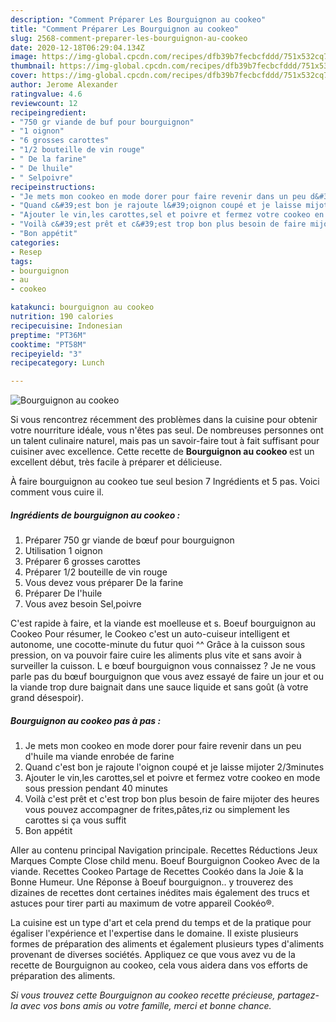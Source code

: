 ```yaml
---
description: "Comment Préparer Les Bourguignon au cookeo"
title: "Comment Préparer Les Bourguignon au cookeo"
slug: 2568-comment-preparer-les-bourguignon-au-cookeo
date: 2020-12-18T06:29:04.134Z
image: https://img-global.cpcdn.com/recipes/dfb39b7fecbcfddd/751x532cq70/bourguignon-au-cookeo-photo-principale-de-la-recette.jpg
thumbnail: https://img-global.cpcdn.com/recipes/dfb39b7fecbcfddd/751x532cq70/bourguignon-au-cookeo-photo-principale-de-la-recette.jpg
cover: https://img-global.cpcdn.com/recipes/dfb39b7fecbcfddd/751x532cq70/bourguignon-au-cookeo-photo-principale-de-la-recette.jpg
author: Jerome Alexander
ratingvalue: 4.6
reviewcount: 12
recipeingredient:
- "750 gr viande de buf pour bourguignon"
- "1 oignon"
- "6 grosses carottes"
- "1/2 bouteille de vin rouge"
- " De la farine"
- " De lhuile"
- " Selpoivre"
recipeinstructions:
- "Je mets mon cookeo en mode dorer pour faire revenir dans un peu d&#39;huile ma viande enrobée de farine"
- "Quand c&#39;est bon je rajoute l&#39;oignon coupé et je laisse mijoter 2/3minutes"
- "Ajouter le vin,les carottes,sel et poivre et fermez votre cookeo en mode sous pression pendant 40 minutes"
- "Voilà c&#39;est prêt et c&#39;est trop bon plus besoin de faire mijoter des heures vous pouvez accompagner de frites,pâtes,riz ou simplement les carottes si ça vous suffit"
- "Bon appétit"
categories:
- Resep
tags:
- bourguignon
- au
- cookeo

katakunci: bourguignon au cookeo 
nutrition: 190 calories
recipecuisine: Indonesian
preptime: "PT36M"
cooktime: "PT58M"
recipeyield: "3"
recipecategory: Lunch

---
```



![Bourguignon au cookeo](https://img-global.cpcdn.com/recipes/dfb39b7fecbcfddd/751x532cq70/bourguignon-au-cookeo-photo-principale-de-la-recette.jpg)

Si vous rencontrez récemment des problèmes dans la cuisine pour obtenir votre nourriture idéale, vous n'êtes pas seul. De nombreuses personnes ont un talent culinaire naturel, mais pas un savoir-faire tout à fait suffisant pour cuisiner avec excellence. Cette recette de <strong> Bourguignon au cookeo </strong> est un excellent début, très facile à préparer et délicieuse.

<!--inarticleads1-->

À faire bourguignon au cookeo tue seul besion 7 Ingrédients et 5 pas. Voici comment vous cuire il.

##### Ingrédients de bourguignon au cookeo :

1. Préparer 750 gr viande de bœuf pour bourguignon
1. Utilisation 1 oignon
1. Préparer 6 grosses carottes
1. Préparer 1/2 bouteille de vin rouge
1. Vous devez vous préparer  De la farine
1. Préparer  De l&#39;huile
1. Vous avez besoin  Sel,poivre


C&#39;est rapide à faire, et la viande est moelleuse et s. Boeuf bourguignon au Cookeo Pour résumer, le Cookeo c&#39;est un auto-cuiseur intelligent et autonome, une cocotte-minute du futur quoi ^^ Grâce à la cuisson sous pression, on va pouvoir faire cuire les aliments plus vite et sans avoir à surveiller la cuisson. L e bœuf bourguignon vous connaissez ? Je ne vous parle pas du bœuf bourguignon que vous avez essayé de faire un jour et ou la viande trop dure baignait dans une sauce liquide et sans goût (à votre grand désespoir). 

<!--inarticleads2-->

##### Bourguignon au cookeo pas à pas :

1. Je mets mon cookeo en mode dorer pour faire revenir dans un peu d&#39;huile ma viande enrobée de farine
1. Quand c&#39;est bon je rajoute l&#39;oignon coupé et je laisse mijoter 2/3minutes
1. Ajouter le vin,les carottes,sel et poivre et fermez votre cookeo en mode sous pression pendant 40 minutes
1. Voilà c&#39;est prêt et c&#39;est trop bon plus besoin de faire mijoter des heures vous pouvez accompagner de frites,pâtes,riz ou simplement les carottes si ça vous suffit
1. Bon appétit


Aller au contenu principal Navigation principale. Recettes Réductions Jeux Marques Compte Close child menu. Boeuf Bourguignon Cookeo Avec de la viande. Recettes Cookeo Partage de Recettes Cookéo dans la Joie &amp; la Bonne Humeur. Une Réponse à Boeuf bourguignon.. y trouverez des dizaines de recettes dont certaines inédites mais également des trucs et astuces pour tirer parti au maximum de votre appareil Cookéo®. 

<!--inarticleads1-->

<p>
La cuisine est un type d'art et cela prend du temps et de la pratique pour égaliser l'expérience et l'expertise dans le domaine. Il existe plusieurs formes de préparation des aliments et également plusieurs types d'aliments provenant de diverses sociétés. Appliquez ce que vous avez vu de la recette de Bourguignon au cookeo, cela vous aidera dans vos efforts de préparation des aliments.
</p>

<p>
<i>Si vous trouvez cette Bourguignon au cookeo recette précieuse, partagez-la avec vos bons amis ou votre famille, merci et bonne chance.</i>
</p>
